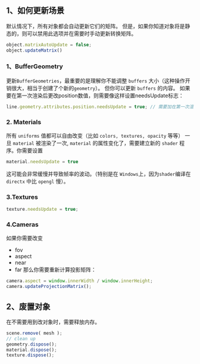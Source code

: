 ## 1、如何更新场景
默认情况下，所有对象都会自动更新它们的矩阵。
但是，如果你知道对象将是静态的，则可以禁用此选项并在需要时手动更新转换矩阵。
```javascript
object.matrixAutoUpdate = false;
object.updateMatrix()
```

### 1、BufferGeometry
更新`BufferGeometries`，最重要的是理解你不能调整 `buffers` 大小（这种操作开销很大，相当于创建了个新的`geometry`）。 但你可以更新 `buffers` 的内容。
如果要在第一次渲染后更改position数值，则需要像这样设置needsUpdate标志：
```javascript
line.geometry.attributes.position.needsUpdate = true; // 需要加在第一次渲染之后
```

### 2. Materials
所有   `uniforms` 值都可以自由改变（比如 `colors, textures, opacity` 等等）
一旦 `material` 被渲染了一次, `material` 的属性变化了，需要建立新的 `shader` 程序。你需要设置
```javascript
material.needsUpdate = true
```
这可能会非常缓慢并导致帧率的波动。（特别是在 `Windows`上，因为`shader`编译在 `directx` 中比 `opengl` 慢）。
### 3.Textures
```javascript
texture.needsUpdate = true;
```

### 4.Cameras
如果你需要改变
+ fov
+ aspect
+ near
+ far
那么你需要重新计算投影矩阵：
```javascript
camera.aspect = window.innerWidth / window.innerHeight;
camera.updateProjectionMatrix();
```

## 2、废置对象
在不需要用到改对象时，需要释放内存。
```javascript
scene.remove( mesh );
// clean up
geometry.dispose();
material.dispose();
texture.dispose();
```